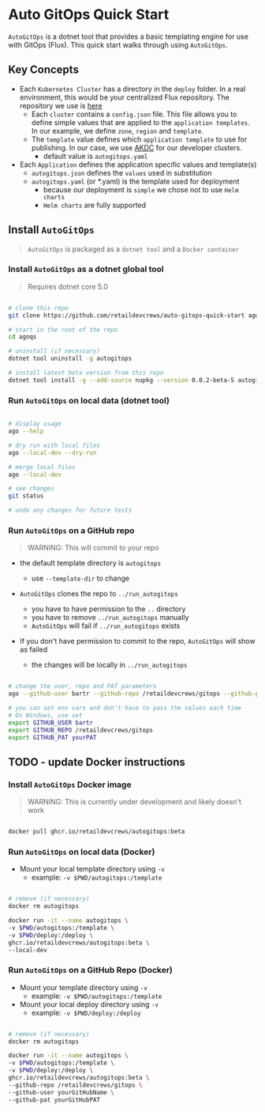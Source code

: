 # Auto GitOps Quick Start

`AutoGitOps` is a dotnet tool that provides a basic templating engine for use with GitOps (Flux). This quick start walks through using `AutoGitOps`.

## Key Concepts

- Each `Kubernetes Cluster` has a directory in the `deploy` folder. In a real environment, this would be your centralized Flux repository. The repository we use is [here](https://github.com/retaildevcrews/gitops)
  - Each `cluster` contains a `config.json` file. This file allows you to define simple values that are applied to the `application templates`. In our example, we define `zone`, `region` and `template`.
  - The `template` value defines which `application template` to use for publishing. In our case, we use [AKDC](https://github.com/microsoft/kubernetes-developer-cluster-kubeadm) for our developer clusters.
    - default value is `autogitops.yaml`
- Each `Application` defines the application specific values and template(s)
  - `autogitops.json` defines the `values` used in substitution
  - `autogitops.yaml` (or *.yaml) is the template used for deployment
    - because our deployment is `simple` we chose not to use `Helm charts`
    - `Helm charts` are fully supported

## Install `AutoGitOps`

> `AutoGitOps` is packaged as a `dotnet tool` and a `Docker container`

### Install `AutoGitOps` as a dotnet global tool

> Requires dotnet core 5.0

```bash

# clone this repo
git clone https://github.com/retaildevcrews/auto-gitops-quick-start agoqs

# start in the root of the repo
cd agoqs

# uninstall (if necessary)
dotnet tool uninstall -g autogitops

# install latest beta version from this repo
dotnet tool install -g --add-source nupkg --version 0.0.2-beta-5 autogitops

```

### Run `AutoGitOps` on local data (dotnet tool)

```bash

# display usage
ago --help

# dry run with local files
ago --local-dev --dry-run

# merge local files
ago --local-dev

# see changes
git status

# undo any changes for future tests

```

### Run `AutoGitOps` on a GitHub repo

> WARNING: This will commit to your repo

- the default template directory is `autogitops`
  - use `--template-dir` to change

- `AutoGitOps` clones the repo to `../run_autogitops`
  - you have to have permission to the `..` directory
  - you have to remove `../run_autogitops` manually
  - `AutoGitOps` will fail if `../run_autogitops` exists
- If you don't have permission to commit to the repo, `AutoGitOps` will show as failed
  - the changes will be locally in `../run_autogitops`

```bash

# change the user, repo and PAT parameters
ago --github-user bartr --github-repo /retaildevcrews/gitops --github-pat yourPAT

# you can set env vars and don't have to pass the values each time
# On Windows, use set
export GITHUB_USER bartr
export GITHUB_REPO /retaildevcrews/gitops
export GITHUB_PAT yourPAT

```

## TODO - update Docker instructions

### Install `AutoGitOps` Docker image

> WARNING: This is currently under development and likely doesn't work

```bash

docker pull ghcr.io/retaildevcrews/autogitops:beta

```

### Run `AutoGitOps` on local data (Docker)

- Mount your local template directory using `-v`
  - example: `-v $PWD/autogitops:/template`

```bash

# remove (if necessary)
docker rm autogitops

docker run -it --name autogitops \
-v $PWD/autogitops:/template \
-v $PWD/deploy:/deploy \
ghcr.io/retaildevcrews/autogitops:beta \
--local-dev

```

### Run `AutoGitOps` on a GitHub Repo (Docker)

- Mount your template directory using `-v`
  - example: `-v $PWD/autogitops:/template`
- Mount your local deploy directory using `-v`
  - example: `-v $PWD/deploy:/deploy`

```bash

# remove (if necessary)
docker rm autogitops

docker run -it --name autogitops \
-v $PWD/autogitops:/template \
-v $PWD/deploy:/deploy \
ghcr.io/retaildevcrews/autogitops:beta \
--github-repo /retaildevcrews/gitops \
--github-user yourGitHubName \
--github-pat yourGitHubPAT

```
